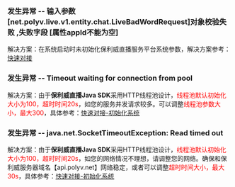 ###  发生异常 -- 输入参数 [net.polyv.live.v1.entity.chat.LiveBadWordRequest]对象校验失败 ,失败字段 [属性appId不能为空] <!-- {docsify-ignore-all} -->  

解决方案：在系统启动时未初始化保利威直播服务平台系统参数，解决方案参考：[快速对接](/quick_start?id=_前提条件)

### 发生异常 -- Timeout waiting for connection from pool

解决方案：由于**保利威直播Java SDK**采用HTTP线程池设计，<font color="red">线程池默认初始化大小为100，超时时间20s</font>，如您的服务并发请求较多。可以调整<font color="red">线程池参数大小，最大300</font>，具体参考：[快速对接-初始化系统](/quick_start?id=_2初始化系统)

### 发生异常 --  java.net.SocketTimeoutException: Read timed out

解决方案：由于**保利威直播Java SDK**采用HTTP线程池设计，<font color="red">线程池默认初始化大小为100，超时时间20s</font>，如您的网络情况不理想，请调整您的网络。确保和保利威服务器域名【api.polyv.net】网络稳定，或者可以调整<font color="red">超时时间大小，最大30s</font>，具体参考：[快速对接-初始化系统](/quick_start?id=_2初始化系统)

